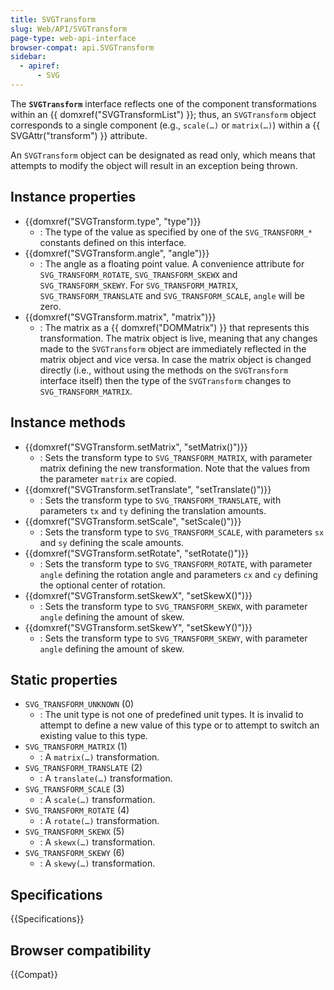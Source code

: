 ```yaml
---
title: SVGTransform
slug: Web/API/SVGTransform
page-type: web-api-interface
browser-compat: api.SVGTransform
sidebar:
  - apiref:
      - SVG
---
```


The **`SVGTransform`** interface reflects one of the component transformations within an {{ domxref("SVGTransformList") }}; thus, an `SVGTransform` object corresponds to a single component (e.g., `scale(…)` or `matrix(…)`) within a {{ SVGAttr("transform") }} attribute.

An `SVGTransform` object can be designated as read only, which means that attempts to modify the object will result in an exception being thrown.

## Instance properties

- {{domxref("SVGTransform.type", "type")}}
  - : The type of the value as specified by one of the `SVG_TRANSFORM_*` constants defined on this interface.
- {{domxref("SVGTransform.angle", "angle")}}
  - : The angle as a floating point value. A convenience attribute for `SVG_TRANSFORM_ROTATE`, `SVG_TRANSFORM_SKEWX` and `SVG_TRANSFORM_SKEWY`. For `SVG_TRANSFORM_MATRIX`, `SVG_TRANSFORM_TRANSLATE` and `SVG_TRANSFORM_SCALE`, `angle` will be zero.
- {{domxref("SVGTransform.matrix", "matrix")}}
  - : The matrix as a {{ domxref("DOMMatrix") }} that represents this transformation. The matrix object is live, meaning that any changes made to the `SVGTransform` object are immediately reflected in the matrix object and vice versa. In case the matrix object is changed directly (i.e., without using the methods on the `SVGTransform` interface itself) then the type of the `SVGTransform` changes to `SVG_TRANSFORM_MATRIX`.

## Instance methods

- {{domxref("SVGTransform.setMatrix", "setMatrix()")}}
  - : Sets the transform type to `SVG_TRANSFORM_MATRIX`, with parameter matrix defining the new transformation. Note that the values from the parameter `matrix` are copied.
- {{domxref("SVGTransform.setTranslate", "setTranslate()")}}
  - : Sets the transform type to `SVG_TRANSFORM_TRANSLATE`, with parameters `tx` and `ty` defining the translation amounts.
- {{domxref("SVGTransform.setScale", "setScale()")}}
  - : Sets the transform type to `SVG_TRANSFORM_SCALE`, with parameters `sx` and `sy` defining the scale amounts.
- {{domxref("SVGTransform.setRotate", "setRotate()")}}
  - : Sets the transform type to `SVG_TRANSFORM_ROTATE`, with parameter `angle` defining the rotation angle and parameters `cx` and `cy` defining the optional center of rotation.
- {{domxref("SVGTransform.setSkewX", "setSkewX()")}}
  - : Sets the transform type to `SVG_TRANSFORM_SKEWX`, with parameter `angle` defining the amount of skew.
- {{domxref("SVGTransform.setSkewY", "setSkewY()")}}
  - : Sets the transform type to `SVG_TRANSFORM_SKEWY`, with parameter `angle` defining the amount of skew.

## Static properties

- `SVG_TRANSFORM_UNKNOWN` (0)
  - : The unit type is not one of predefined unit types. It is invalid to attempt to define a new value of this type or to attempt to switch an existing value to this type.
- `SVG_TRANSFORM_MATRIX` (1)
  - : A `matrix(…)` transformation.
- `SVG_TRANSFORM_TRANSLATE` (2)
  - : A `translate(…)` transformation.
- `SVG_TRANSFORM_SCALE` (3)
  - : A `scale(…)` transformation.
- `SVG_TRANSFORM_ROTATE` (4)
  - : A `rotate(…)` transformation.
- `SVG_TRANSFORM_SKEWX` (5)
  - : A `skewx(…)` transformation.
- `SVG_TRANSFORM_SKEWY` (6)
  - : A `skewy(…)` transformation.

## Specifications

{{Specifications}}

## Browser compatibility

{{Compat}}
